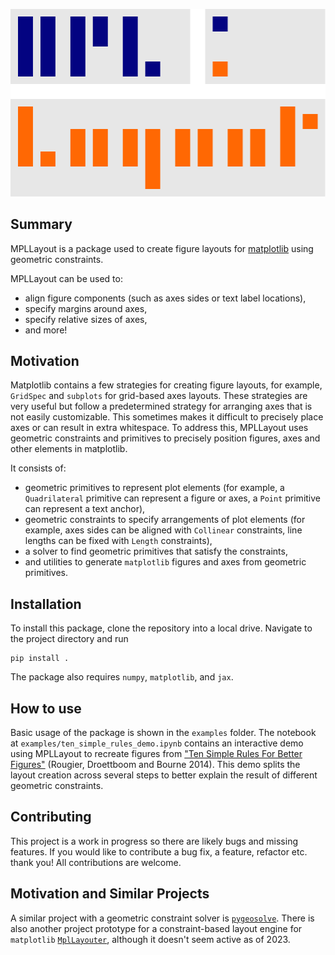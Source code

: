 
![Project logo](logo.svg)

## Summary

MPLLayout is a package used to create figure layouts for [matplotlib](https://matplotlib.org/) using geometric constraints.

MPLLayout can be used to:

* align figure components (such as axes sides or text label locations),
* specify margins around axes,
* specify relative sizes of axes,
* and more!

## Motivation

Matplotlib contains a few strategies for creating figure layouts, for example, `GridSpec` and `subplots` for grid-based axes layouts.
These strategies are very useful but follow a predetermined strategy for arranging axes that is not easily customizable.
This sometimes makes it difficult to precisely place axes or can result in extra whitespace.
To address this, MPLLayout uses geometric constraints and primitives to precisely position figures, axes and other elements in matplotlib.

It consists of:

* geometric primitives to represent plot elements (for example, a `Quadrilateral` primitive can represent a figure or axes, a `Point` primitive can represent a text anchor),
* geometric constraints to specify arrangements of plot elements (for example, axes sides can be aligned with `Collinear` constraints, line lengths can be fixed with `Length` constraints),
* a solver to find geometric primitives that satisfy the constraints,
* and utilities to generate `matplotlib` figures and axes from geometric primitives.

## Installation

To install this package, clone the repository into a local drive.
Navigate to the project directory and run
```
pip install .
```

The package also requires `numpy`, `matplotlib`, and `jax`.

## How to use

Basic usage of the package is shown in the `examples` folder.
The notebook at `examples/ten_simple_rules_demo.ipynb` contains an interactive demo using MPLLayout to recreate figures from ["Ten Simple Rules For Better Figures"](https://journals.plos.org/ploscompbiol/article?id=10.1371/journal.pcbi.1003833) (Rougier, Droettboom and Bourne 2014).
This demo splits the layout creation across several steps to better explain the result of different geometric constraints.

## Contributing

This project is a work in progress so there are likely bugs and missing features.
If you would like to contribute a bug fix, a feature, refactor etc. thank you!
All contributions are welcome.

## Motivation and Similar Projects

A similar project with a geometric constraint solver is [`pygeosolve`](https://github.com/SeanDS/pygeosolve).
There is also another project prototype for a constraint-based layout engine for `matplotlib` [`MplLayouter`](https://github.com/Tillsten/MplLayouter), although it doesn't seem active as of 2023.
